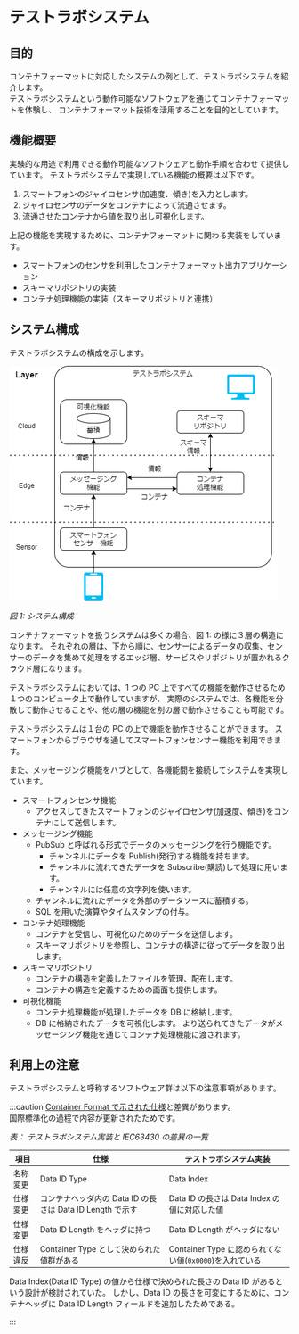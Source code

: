 # テストラボシステム

## 目的

コンテナフォーマットに対応したシステムの例として、テストラボシステムを紹介します。  
テストラボシステムという動作可能なソフトウェアを通じてコンテナフォーマットを体験し、
コンテナフォーマット技術を活用することを目的としています。

## 機能概要

実験的な用途で利用できる動作可能なソフトウェアと動作手順を合わせて提供しています。
テストラボシステムで実現している機能の概要は以下です。

1. スマートフォンのジャイロセンサ(加速度、傾き)を入力とします。
2. ジャイロセンサのデータをコンテナによって流通させます。
3. 流通させたコンテナから値を取り出し可視化します。

上記の機能を実現するために、コンテナフォーマットに関わる実装をしています。

- スマートフォンのセンサを利用したコンテナフォーマット出力アプリケーション
- スキーマリポジトリの実装
- コンテナ処理機能の実装（スキーマリポジトリと連携）

## システム構成

テストラボシステムの構成を示します。

![システム構成](environment/overview_on_pc.drawio.png)

_図 1: システム構成_

コンテナフォーマットを扱うシステムは多くの場合、図 1: の様に３層の構造になります。
それぞれの層は、下から順に、センサーによるデータの収集、センサーのデータを集めて処理をするエッジ層、サービスやリポジトリが置かれるクラウド層になります。

テストラボシステムにおいては、1 つの PC 上ですべての機能を動作させるため１つのコンピュータ上で動作していますが、
実際のシステムでは、各機能を分散して動作させることや、他の層の機能を別の層で動作させることも可能です。

テストラボシステムは１台の PC の上で機能を動作させることができます。
スマートフォンからブラウザを通してスマートフォンセンサー機能を利用できます。

また、メッセージング機能をハブとして、各機能間を接続してシステムを実現しています。

- スマートフォンセンサ機能
  - アクセスしてきたスマートフォンのジャイロセンサ(加速度、傾き)をコンテナにして送信します。
- メッセージング機能
  - PubSub と呼ばれる形式でデータのメッセージングを行う機能です。
    - チャンネルにデータを Publish(発行)する機能を持ちます。
    - チャンネルに流れてきたデータを Subscribe(購読)して処理に用います。
    - チャンネルには任意の文字列を使います。
  - チャンネルに流れたデータを外部のデータソースに蓄積する。
  - SQL を用いた演算やタイムスタンプの付与。
- コンテナ処理機能
  - コンテナを受信し、可視化のためのデータを送信します。
  - スキーマリポジトリを参照し、コンテナの構造に従ってデータを取り出します。
- スキーマリポジトリ
  - コンテナの構造を定義したファイルを管理、配布します。
  - コンテナの構造を定義するための画面も提供します。
- 可視化機能
  - コンテナ処理機能が処理したデータを DB に格納します。
  - DB に格納されたデータを可視化します。
    より送られてきたデータがメッセージング機能を通じてコンテナ処理機能に渡されます。

## 利用上の注意

テストラボシステムと呼称するソフトウェア群は以下の注意事項があります。

:::caution
[Container Format で示された仕様](./spec_guide)と差異があります。  
国際標準化の過程で内容が更新されたためです。

_表： テストラボシステム実装と IEC63430 の差異の一覧_

| 項目     | 仕様                                                      | テストラボシステム実装                                  |
| -------- | --------------------------------------------------------- | ------------------------------------------------------- |
| 名称変更 | Data ID Type                                              | Data Index                                              |
| 仕様変更 | コンテナヘッダ内の Data ID の長さは Data ID Length で示す | Data ID の長さは Data Index の値に対応した値            |
| 仕様変更 | Data ID Length をヘッダに持つ                             | Data ID Length がヘッダにない                           |
| 仕様違反 | Container Type として決められた値群がある                 | Container Type に認められてない値(`0x0000`)を入れている |

Data Index(Data ID Type) の値から仕様で決められた長さの Data ID があるという設計が検討されていた。
しかし、Data ID の長さを可変にするために、コンテナヘッダに Data ID Length フィールドを追加したためである。

:::
